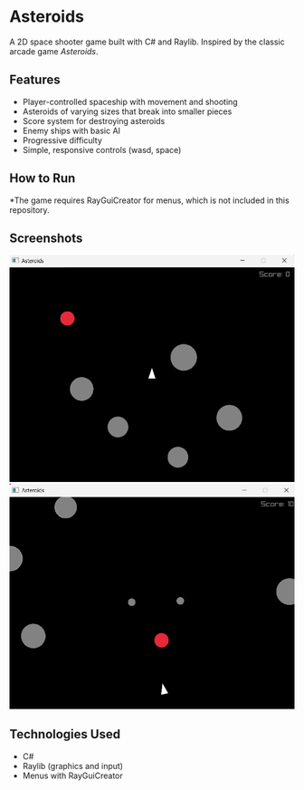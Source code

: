 # Asteroids

A 2D space shooter game built with C# and Raylib. Inspired by the classic arcade game *Asteroids*.

## Features
- Player-controlled spaceship with movement and shooting
- Asteroids of varying sizes that break into smaller pieces
- Score system for destroying asteroids
- Enemy ships with basic AI
- Progressive difficulty
- Simple, responsive controls (wasd, space)

## How to Run
*The game requires RayGuiCreator for menus, which is not included in this repository.

## Screenshots

![Screenshot of the start of the game](Screenshots/Screenshot%201.png)
![Screenshot of an asteroid broken in half](Screenshots/Screenshot%202.png)

## Technologies Used
- C#  
- Raylib (graphics and input)  
- Menus with RayGuiCreator

